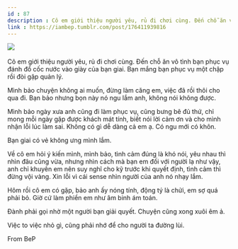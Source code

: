 ```yaml
---
id : 87
description : Cô em giới thiệu người yêu, rủ đi chơi cùng. Đến chỗ ăn vô tình bạn phục vụ đánh đổ cốc nước vào giày của bạn giai. Bạn mắng bạn phục vụ một chập rồi đòi gặp quản lý.
link : https://iambep.tumblr.com/post/176411939816
---
```


![](https://64.media.tumblr.com/675fbfa91f745c8ffbcdd9d5bed3d83d/tumblr_inline_pcn0eo6ZMm1qa3q4c_500.jpg) 

Cô em giới thiệu người yêu, rủ đi chơi cùng. Đến chỗ ăn vô tình bạn phục
vụ đánh đổ cốc nước vào giày của bạn giai. Bạn mắng bạn phục vụ một chập
rồi đòi gặp quản lý.

Mình bảo chuyện không ai muốn, đừng làm căng em, việc đã rồi thôi cho qua
đi. Bạn bảo nhưng bọn này nó ngu lắm anh, không nói không được.

Mình bảo ngày xưa anh cũng đi làm phục vụ, cũng bưng bê đủ thứ, chỉ mong
mỗi ngày gặp được khách mát tính, biết nói lời cảm ơn và cho mình nhận lỗi
lúc làm sai. Không có gì dễ dàng cả em ạ. Có ngu mới có khôn.

Bạn giai có vẻ không ưng mình lắm.

Về cô em hỏi ý kiến mình, mình bảo, tình cảm đúng là khó nói, yêu nhau thì
nhìn đâu cũng vừa, nhưng nhìn cách mà bạn em đối với người lạ như vậy, anh
chỉ khuyên em nên suy nghĩ cho kỹ trước khi quyết định, tình cảm thì đừng
vội vàng. Xin lỗi vì cái sense nhìn người của anh nó nhạy lắm.

Hôm rồi cô em có gặp, bảo anh ấy nóng tính, động tý là chửi, em sợ quá phải
bỏ. Giờ cứ làm phiền em như âm binh ám toán.

Đành phải gọi nhờ một người bạn giải quyết. Chuyện cũng xong xuôi êm ả.

Việc to việc nhỏ gì, cũng phải nhớ để cho người ta đường lùi.

From BeP